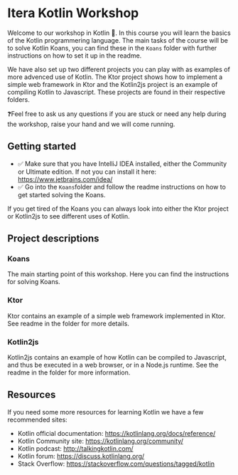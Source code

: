 # Itera Kotlin Workshop

Welcome to our workshop in Kotlin 🙌. In this course you will learn the basics of the Kotlin programmering language. The main tasks of the course will be to solve Kotlin Koans, you can find these in the `Koans` folder with further instructions on how to set it up in the readme. 

We have also set up two different projects you can play with as examples of more advenced use of Kotlin. The Ktor project shows how to implement a simple web framework in Ktor and the Kotlin2js project is an example of compiling Kotlin to Javascript. These projects are found in their respective folders. 

❓Feel free to ask us any questions if you are stuck or need any help during the workshop, raise your hand and we will come running. 

## Getting started

- ✅ Make sure that you have IntelliJ IDEA installed, either the Community or Ultimate edition. If not you can install it here: https://www.jetbrains.com/idea/
- ✅ Go into the `Koans`folder and follow the readme instructions on how to get started solving the Koans. 

If you get tired of the Koans you can always look into either the Ktor project or Kotlin2js to see different uses of Kotlin. 

## Project descriptions

### Koans
The main starting point of this workshop. Here you can find the instructions for solving Koans. 

### Ktor
Ktor contains an example of a simple web framework implemented in Ktor. See readme in the folder for more details. 

### Kotlin2js

Kotlin2js contains an example of how Kotlin can be compiled to Javascript, and thus be executed in a web browser, or in a  Node.js runtime. See the readme in the folder for more information.

## Resources
If you need some more resources for learning Kotlin we have a few recommended sites:
- Kotlin official documentation: https://kotlinlang.org/docs/reference/
- Kotlin Community site: https://kotlinlang.org/community/
- Kotlin podcast: http://talkingkotlin.com/
- Kotlin forum: https://discuss.kotlinlang.org/
- Stack Overflow: https://stackoverflow.com/questions/tagged/kotlin


